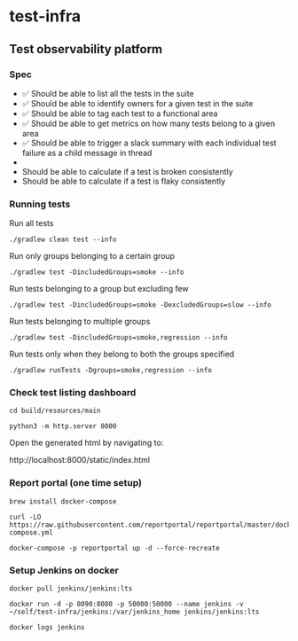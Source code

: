 # test-infra

## Test observability platform

### Spec

- ✅ Should be able to list all the tests in the suite
- ✅ Should be able to identify owners for a given test in the suite
- ✅ Should be able to tag each test to a functional area
- ✅ Should be able to get metrics on how many tests belong to a given area
- ✅ Should be able to trigger a slack summary with each individual test failure as a child message in thread
-
- Should be able to calculate if a test is broken consistently
- Should be able to calculate if a test is flaky consistently

### Running tests

Run all tests

```commandline
./gradlew clean test --info
```

Run only groups belonging to a certain group

```commandline
./gradlew test -DincludedGroups=smoke --info
```

Run tests belonging to a group but excluding few

```commandline
./gradlew test -DincludedGroups=smoke -DexcludedGroups=slow --info
```

Run tests belonging to multiple groups

```commandline
./gradlew test -DincludedGroups=smoke,regression --info
```

Run tests only when they belong to both the groups specified

```commandline
./gradlew runTests -Dgroups=smoke,regression --info
```

### Check test listing dashboard

```commandline
cd build/resources/main
```

```commandline
python3 -m http.server 8000
```

Open the generated html by navigating to:

http://localhost:8000/static/index.html

### Report portal (one time setup)

```commandline
brew install docker-compose
```

```commandline
curl -LO https://raw.githubusercontent.com/reportportal/reportportal/master/docker-compose.yml
```

```commandline
docker-compose -p reportportal up -d --force-recreate
```

### Setup Jenkins on docker

```
docker pull jenkins/jenkins:lts
```

```
docker run -d -p 8090:8080 -p 50000:50000 --name jenkins -v ~/self/test-infra/jenkins:/var/jenkins_home jenkins/jenkins:lts
```

```
docker logs jenkins
```

